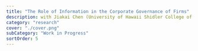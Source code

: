 ```yaml
---
title: "The Role of Information in the Corporate Governance of Firms"
description: with Jiakai Chen (University of Hawaii Shidler College of Business) Teng Wang (Fed Board)
category: "research"
cover: "./cover.png"
subCategory: "Work in Progress"
sortOrder: 5
---
```

